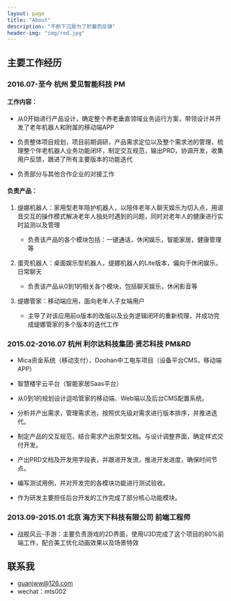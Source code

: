 ```yaml
---
layout: page
title: "About"
description: "不断下沉是为了积蓄而反弹"
header-img: "img/red.jpg"
---
```



<center>
    <p></p>
</center>

## 主要工作经历
    
    
### 2016.07-至今 杭州 爱见智能科技 PM
    
#### 工作内容：
- 从0开始进行产品设计，确定整个养老垂直领域业务运行方案，带领设计并开发了老年机器人和附属的移动端APP
   
- 负责整体项目规划，项目前期调研，产品需求定位以及整个需求池的管理，梳理整个伴老机器人业务功能闭环，制定交互规范，输出PRD，协调开发，收集用户反馈，跟进了所有主要版本的功能迭代
    
- 负责部分与其他合作企业的对接工作
   
#### 负责产品：
 1. 缇娜机器人：家用型老年陪护机器人，以陪伴老年人聊天娱乐为切入点，用语音交互的操作模式解决老年人独处时遇到的问题，同时对老年人的健康进行实时监测以及管理
    * 负责该产品的各个模块包括：一键通话，休闲娱乐，智能家居，健康管理等
     
 2. 蛋壳机器人：桌面娱乐型机器人，缇娜机器人的Lite版本，偏向于休闲娱乐，日常聊天
    * 负责该产品从0到1的相关各个模块，包括聊天娱乐，休闲影音等
   
 3. 缇娜管家：移动端应用，面向老年人子女端用户
 
    * 主导了对该应用前α版本的改版以及业务逻辑闭环的重新梳理，并成功完成缇娜管家的多个版本的迭代工作
    
    
### 2015.02-2016.07 杭州 利尔达科技集团·贤芯科技 PM&RD 
    
- Mica资金系统（移动支付）、Doohan中工电车项目（设备平台CMS，移动端APP）
    
- 智慧楼宇云平台（智能家居Saas平台）
    
- 从0到1的规划设计逗哈管家的移动端、Web端以及后台CMS配置系统。
    
- 分析并产出需求，管理需求池，按照优先级对需求进行版本排序，并推进迭代。
    
- 制定产品的交互规范，结合需求产出原型文档。与设计调整界面，确定样式交付开发。
    
- 产出PRD文档及开发用字段表，并跟进开发流，推进开发进度，确保时间节点。
    
- 编写测试用例，并对开发完的各模块功能进行测试验收。
    
- 作为研发主要担任后台开发的工作完成了部分核心功能模块。
    
      
### 2013.09-2015.01 北京 海方天下科技有限公司 前端工程师 
- 战舰风云-手游：主要负责游戏的2D界面，使用U3D完成了这个项目的80%前端工作，配合美工优化动画效果以及场景特效
    
     
     
## 联系我
    
- guanjww@126.com
- wechat：mts002


<center>
</center>






